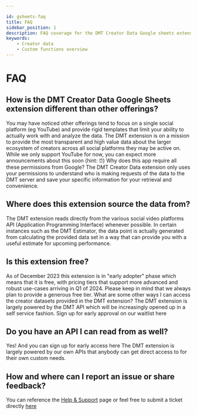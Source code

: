 ```yaml
---

id: gsheets-faq
title: FAQ
sidebar_position: 1
description: FAQ coverage for the DMT Creator Data Google sheets extension
keywords:
    - Creator data
    - Custom functions overview
---
```


# FAQ

## How is the DMT Creator Data Google Sheets extension different than other offerings?

You may have noticed other offerings tend to focus on a single social platform (eg YouTube) and provide rigid templates that limit your ability to actually work with and analyze the data.
The DMT extension is on a mission to provide the most transparent and high value data about the larger ecosystem of creators across all social platforms they may be active on. While we only support YouTube for now, you can expect more announcements about this soon (hint: ⏰)
Why does this app require all these permissions from Google?
The DMT Creator Data extension only uses your permissions to understand who is making requests of the data to the DMT server and save your specific information for your retrieval and convenience.

## Where does this extension source the data from?

The DMT extension reads directly from the various social video platforms API (Application Programming Interface) whenever possible. 
In certain instances such as the DMT Estimator, the data point is actually generated from calculating the provided data set in a way that can provide you with a useful estimate for upcoming performance.

## Is this extension free?

As of December 2023 this extension is in "early adopter" phase which means that it is free, with pricing tiers that support more advanced and robust use-cases arriving in Q1 of 2024. 
Please keep in mind that we always plan to provide a generous free tier.
What are some other ways I can access the creator datasets provided in the DMT extension?
The DMT extension is largely powered by the DMT API which will be increasingly opened up in a self service fashion. Sign up for early approval on our waitlist here

## Do you have an API I can read from as well?

Yes! And you can sign up for early access here
The DMT extension is largely powered by our own APIs that anybody can get direct access to for their own custom needs.

## How and where can I report an issue or share feedback?
You can reference the [Help & Support](./gsheets-help-support) page or feel free to submit a ticket directly [here](https://airtable.com/appzETVKT8y3nFxsx/shr1bHROPcWon5ivv)